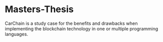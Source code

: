 # Masters-Thesis
CarChain is a study case for the benefits and drawbacks when implementing the blockchain technology in one or multiple programming languages.
